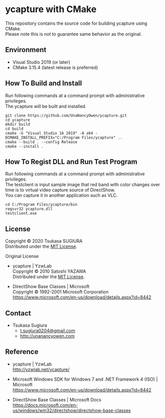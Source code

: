 ycapture with CMake
===================

This repository contains the source code for building ycapture using CMake.  
Please note this is not to guarantee same behavior as the original.  

Environment
-----------
* Visual Studio 2019 (or later)  
* CMake 3.15.4 (latest release is preferred)  

How To Build and Install
------------------------
Run following commands at a command prompt with administrative privileges.  
The ycapture will be built and installed.
```
git clone https://github.com/UnaNancyOwen/ycapture.git
cd ycapture
mkdir build
cd build
cmake -G "Visual Studio 16 2019" -A x64 -DCMAKE_INSTALL_PREFIX="C:/Program Files/ycapture" ..
cmake --build . --config Release
cmake --install .
```

How To Regist DLL and Run Test Program
--------------------------------------
Run following commands at a command prompt with administrative privileges.  
The testclient is input sample image that red band with color changes over time is to virtual video capture source of DirectShow.  
You can capture it in another application such as VLC.  
```
cd C:/Program Files/ycapture/bin
regsvr32 ycapture.dll
testclient.exe
```

License
-------
Copyright &copy; 2020 Tsukasa SUGIURA  
Distributed under the [MIT License](http://www.opensource.org/licenses/mit-license.php "MIT License | Open Source Initiative").  

Original License  
* ycapture | YzwLab  
  Copyright &copy; 2010 Satoshi YAZAWA  
  Distributed under the [MIT License](http://www.opensource.org/licenses/mit-license.php "MIT License | Open Source Initiative").  

* DirectShow Base Classes | Microsoft  
  Copyright &copy; 1992-2001 Microsoft Corporation  
  https://www.microsoft.com/en-us/download/details.aspx?id=8442  

Contact
-------
* Tsukasa Sugiura  
    * <t.sugiura0204@gmail.com>  
    * <http://unanancyowen.com>  

Reference
---------
* ycapture | YzwLab  
  <http://yzwlab.net/ycapture/>

* Microsoft Windows SDK for Windows 7 and .NET Framework 4 (ISO) | Microsoft  
  <https://www.microsoft.com/en-us/download/details.aspx?id=8442>  

* DirectShow Base Classes | Microsoft Docs  
  <https://docs.microsoft.com/en-us/windows/win32/directshow/directshow-base-classes>